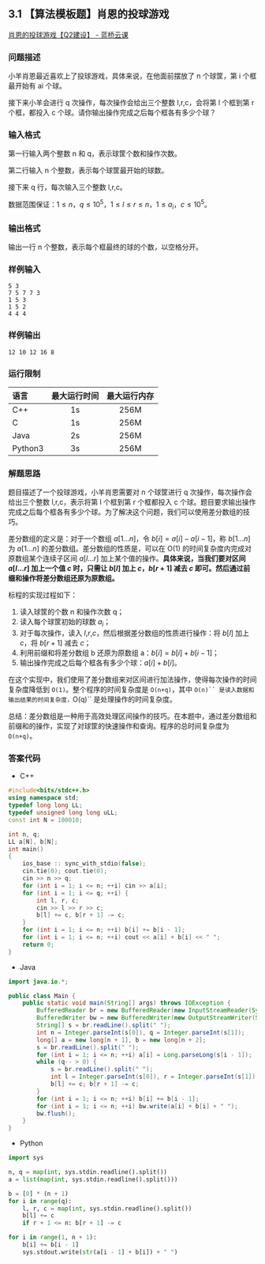 ## 3.1 【算法模板题】肖恩的投球游戏

[肖恩的投球游戏【Q2建设】 - 蓝桥云课](https://www.lanqiao.cn/problems/3693/learning/)

### 问题描述

小羊肖恩最近喜欢上了投球游戏，具体来说，在他面前摆放了 n 个球筐，第 i 个框最开始有 ai​ 个球。

接下来小羊会进行 q 次操作，每次操作会给出三个整数 l,r,c，会将第 l 个框到第 r 个框，都投入 c 个球。请你输出操作完成之后每个框各有多少个球？

### 输入格式

第一行输入两个整数 n 和 q，表示球筐个数和操作次数。

第二行输入 n 个整数，表示每个球筐最开始的球数。

接下来 q 行，每次输入三个整数 l,r,c。

数据范围保证：$1≤n$，$q≤10^5$，$1≤l≤r≤n$，$1≤a_{i}$，$c≤10^5$。

### 输出格式

输出一行 n 个整数，表示每个框最终的球的个数，以空格分开。

### 样例输入

```text
5 3
7 5 7 7 3
1 5 3
1 5 2
4 4 4
```

### 样例输出

```text
12 10 12 16 8
```

### 运行限制

| 语言      | 最大运行时间 | 最大运行内存 |
| :------ | :----: | :----: |
| C++     |   1s   |  256M  |
| C       |   1s   |  256M  |
| Java    |   2s   |  256M  |
| Python3 |   3s   |  256M  |

### 解题思路

题目描述了一个投球游戏，小羊肖恩需要对 n 个球筐进行 q 次操作，每次操作会给出三个整数 l,r,c，表示将第 l 个框到第 r 个框都投入 c 个球。题目要求输出操作完成之后每个框各有多少个球。为了解决这个问题，我们可以使用差分数组的技巧。

差分数组的定义是：对于一个数组 $a[1...n]$，令 $b[i]=a[i]−a[i−1]$，称 $b[1...n]$ 为 $a[1...n]$ 的差分数组。差分数组的性质是，可以在 O(1) 的时间复杂度内完成对原数组某个连续子区间 $a[l...r]$ 加上某个值的操作。**具体来说，当我们要对区间 $a[l...r]$ 加上一个值 $c$ 时，只需让 $b[l]$ 加上 $c$，$b[r+1]$ 减去 $c$ 即可。然后通过前缀和操作将差分数组还原为原数组。**

标程的实现过程如下：

1. 读入球筐的个数 n 和操作次数 q；
2. 读入每个球筐初始的球数 $a_i$​；
3. 对于每次操作，读入 $l$,$r$,$c$，然后根据差分数组的性质进行操作：将 $b[l]$ 加上 $c$，将 $b[r+1]$ 减去 $c$；
4. 利用前缀和将差分数组 b 还原为原数组 a：$b[i]=b[i]+b[i−1]$；
5. 输出操作完成之后每个框各有多少个球：$a[i]+b[i]$。

在这个实现中，我们使用了差分数组来对区间进行加法操作，使得每次操作的时间复杂度降低到 `O(1)`。整个程序的时间复杂度是 `O(n+q)`，其中 `O(n)`` 是读入数据和输出结果的时间复杂度，`O(q)`` 是处理操作的时间复杂度。

总结：差分数组是一种用于高效处理区间操作的技巧。在本题中，通过差分数组和前缀和的操作，实现了对球筐的快速操作和查询。程序的总时间复杂度为 `O(n+q)`。

### 答案代码

-   C++

```cpp
#include<bits/stdc++.h>
using namespace std;
typedef long long LL;
typedef unsigned long long uLL;
const int N = 100010;

int n, q;
LL a[N], b[N];
int main()
{
    ios_base :: sync_with_stdio(false);
    cin.tie(0); cout.tie(0);
    cin >> n >> q;
    for (int i = 1; i <= n; ++i) cin >> a[i];
    for (int i = 1; i <= q; ++i) {
        int l, r, c;
        cin >> l >> r >> c;
        b[l] += c, b[r + 1] -= c;
    }
    for (int i = 1; i <= n; ++i) b[i] += b[i - 1];
    for (int i = 1; i <= n; ++i) cout << a[i] + b[i] << " ";
    return 0;
}
```

-   Java

```java
import java.io.*;

public class Main {
    public static void main(String[] args) throws IOException {
        BufferedReader br = new BufferedReader(new InputStreamReader(System.in));
        BufferedWriter bw = new BufferedWriter(new OutputStreamWriter(System.out));
        String[] s = br.readLine().split(" ");
        int n = Integer.parseInt(s[0]), q = Integer.parseInt(s[1]);
        long[] a = new long[n + 1], b = new long[n + 2];
        s = br.readLine().split(" ");
        for (int i = 1; i <= n; ++i) a[i] = Long.parseLong(s[i - 1]);
        while (q-- > 0) {
            s = br.readLine().split(" ");
            int l = Integer.parseInt(s[0]), r = Integer.parseInt(s[1]), c = Integer.parseInt(s[2]);
            b[l] += c; b[r + 1] -= c;
        }
        for (int i = 1; i <= n; ++i) b[i] += b[i - 1];
        for (int i = 1; i <= n; ++i) bw.write(a[i] + b[i] + " ");
        bw.flush();
    }
}
```

-   Python

```python
import sys

n, q = map(int, sys.stdin.readline().split())
a = list(map(int, sys.stdin.readline().split()))

b = [0] * (n + 1)
for i in range(q):
    l, r, c = map(int, sys.stdin.readline().split())
    b[l] += c
    if r + 1 <= n: b[r + 1] -= c

for i in range(1, n + 1):
    b[i] += b[i - 1]
    sys.stdout.write(str(a[i - 1] + b[i]) + " ")
```
